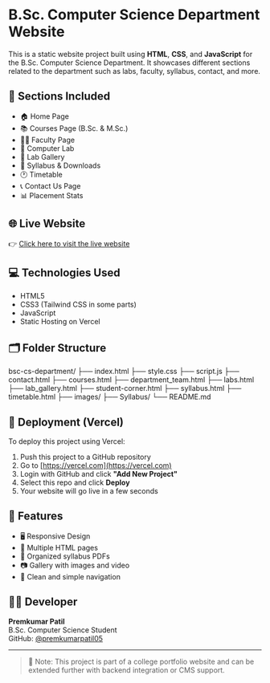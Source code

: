 # B.Sc. Computer Science Department Website

This is a static website project built using **HTML**, **CSS**, and **JavaScript** for the B.Sc. Computer Science Department. It showcases different sections related to the department such as labs, faculty, syllabus, contact, and more.

## 📂 Sections Included

- 🏠 Home Page
- 📚 Courses Page (B.Sc. & M.Sc.)
- 👩‍🏫 Faculty Page
- 🧪 Computer Lab
- 📸 Lab Gallery
- 📄 Syllabus & Downloads
- 🕐 Timetable
- 📞 Contact Us Page
- 📊 Placement Stats

## 🌐 Live Website

👉 [Click here to visit the live website](http://bsc-cs-department.vercel.app)

## 💻 Technologies Used

- HTML5  
- CSS3 (Tailwind CSS in some parts)  
- JavaScript  
- Static Hosting on Vercel

## 🗂️ Folder Structure

bsc-cs-department/
├── index.html
├── style.css
├── script.js
├── contact.html
├── courses.html
├── department_team.html
├── labs.html
├── lab_gallery.html
├── student-corner.html
├── syllabus.html
├── timetable.html
├── images/
├── Syllabus/
└── README.md


## 🚀 Deployment (Vercel)

To deploy this project using Vercel:

1. Push this project to a GitHub repository
2. Go to [https://vercel.com](https://vercel.com)
3. Login with GitHub and click **"Add New Project"**
4. Select this repo and click **Deploy**
5. Your website will go live in a few seconds

## 📌 Features

- 🖥️ Responsive Design
- 📁 Multiple HTML pages
- 📑 Organized syllabus PDFs
- 📷 Gallery with images and video
- 🔗 Clean and simple navigation

## 👨‍💻 Developer

**Premkumar Patil**  
B.Sc. Computer Science Student  
GitHub: [@premkumarpatil05](https://github.com/premkumarpatil05)

---

> 📢 Note: This project is part of a college portfolio website and can be extended further with backend integration or CMS support.

